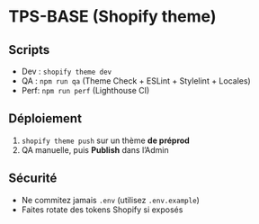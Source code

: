 # TPS-BASE (Shopify theme)

## Scripts
- Dev : `shopify theme dev`
- QA  : `npm run qa`  (Theme Check + ESLint + Stylelint + Locales)
- Perf: `npm run perf` (Lighthouse CI)

## Déploiement
1. `shopify theme push` sur un thème **de préprod**
2. QA manuelle, puis **Publish** dans l’Admin

## Sécurité
- Ne commitez jamais `.env` (utilisez `.env.example`)
- Faites rotate des tokens Shopify si exposés
